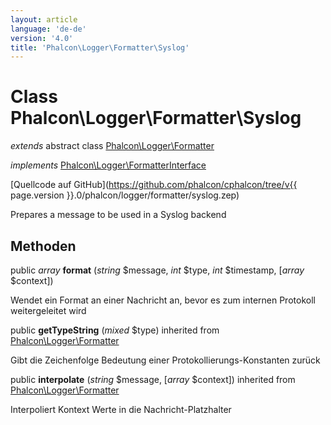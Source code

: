 ```yaml
---
layout: article
language: 'de-de'
version: '4.0'
title: 'Phalcon\Logger\Formatter\Syslog'
---
```

# Class **Phalcon\Logger\Formatter\Syslog**

*extends* abstract class [Phalcon\Logger\Formatter](Phalcon_Logger_Formatter)

*implements* [Phalcon\Logger\FormatterInterface](Phalcon_Logger_FormatterInterface)

[Quellcode auf GitHub](https://github.com/phalcon/cphalcon/tree/v{{ page.version }}.0/phalcon/logger/formatter/syslog.zep)

Prepares a message to be used in a Syslog backend

## Methoden

public *array* **format** (*string* $message, *int* $type, *int* $timestamp, [*array* $context])

Wendet ein Format an einer Nachricht an, bevor es zum internen Protokoll weitergeleitet wird

public **getTypeString** (*mixed* $type) inherited from [Phalcon\Logger\Formatter](Phalcon_Logger_Formatter)

Gibt die Zeichenfolge Bedeutung einer Protokollierungs-Konstanten zurück

public **interpolate** (*string* $message, [*array* $context]) inherited from [Phalcon\Logger\Formatter](Phalcon_Logger_Formatter)

Interpoliert Kontext Werte in die Nachricht-Platzhalter